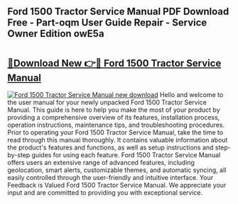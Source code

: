 ## Ford 1500 Tractor Service Manual PDF Download Free - Part-oqm User Guide Repair - Service Owner Edition owE5a

# <h2><a href="http://bc16383.oget.top/?id=Ford+1500+Tractor+Service+Manual">🔗Download New 👉🔴 Ford 1500 Tractor Service Manual</a></h2>

[![Ford 1500 Tractor Service Manual new download](https://i.imgur.com/5g1atiW.png)](http://bc16383.oget.top/?id=Ford+1500+Tractor+Service+Manual)
Hello and welcome to the user manual for your newly unpacked Ford 1500 Tractor Service Manual. This guide is here to help you make the most of your product by providing a comprehensive overview of its features, installation process, operation instructions, maintenance tips, and troubleshooting procedures. Prior to operating your Ford 1500 Tractor Service Manual, take the time to read through this manual thoroughly. It contains valuable information about the product's features and functions, as well as setup instructions and step-by-step guides for using each feature. Ford 1500 Tractor Service Manual offers users an extensive range of advanced features, including geolocation, smart alerts, customizable themes, and automatic syncing, all easily controlled through the user-friendly and intuitive interface. Your Feedback is Valued Ford 1500 Tractor Service Manual. We appreciate your input and are committed to providing you with exceptional service.
